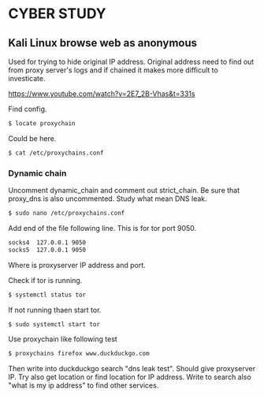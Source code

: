 # CYBER STUDY


## Kali Linux browse web as anonymous

Used for trying to hide original IP address. Original address need to find out from proxy server's logs and if chained it makes more difficult to investicate.

https://www.youtube.com/watch?v=2E7_2B-Vhas&t=331s

Find config.
```bash
$ locate proxychain
```
Could be here.
```bash
$ cat /etc/proxychains.conf
```

### Dynamic chain

Uncomment dynamic_chain and comment out strict_chain. Be sure that proxy_dns is also uncommented. Study what mean DNS leak.
```bash
$ sudo nano /etc/proxychains.conf
```

Add end of the file following line. This is for tor port 9050.
```bash
socks4  127.0.0.1 9050
socks5  127.0.0.1 9050
```
Where is proxyserver IP address and port.

Check if tor is running.
```bash
$ systemctl status tor
```

If not running thaen start tor.
```bash
$ sudo systemctl start tor
```

Use proxychain like following test
```bash
$ proxychains firefox www.duckduckgo.com
```

Then write into duckduckgo search "dns leak test". Should give proxyserver IP.
Try also get location or find location for IP address.
Write to search also "what is my ip address" to find other services.





